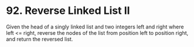 # 92. Reverse Linked List II

Given the head of a singly linked list and two integers left and right where left <= right, reverse the nodes of the list from position left to position right, and return the reversed list.


